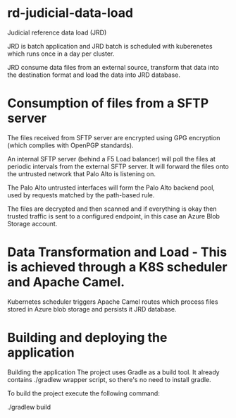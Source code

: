 # rd-judicial-data-load
Judicial reference data load (JRD)

JRD is batch application and JRD batch is scheduled with kuberenetes which runs once in a day per cluster.

JRD consume data files from an external source, transform that data into the destination format 
and load the data into JRD database. 

# Consumption of files from a SFTP server
The files received from SFTP server are encrypted using GPG encryption (which complies with OpenPGP standards).

An internal SFTP server (behind a F5 Load balancer) will poll the files at periodic intervals from the  external SFTP server. It will forward the files onto the untrusted network that Palo Alto is listening on.

The Palo Alto untrusted interfaces will form the Palo Alto backend pool, used by requests matched by the path-based rule.

The files are  decrypted and then scanned and if everything is okay then trusted traffic is sent to a configured endpoint, in this case an Azure Blob Storage account.


# Data Transformation and Load - This is achieved through a K8S scheduler and Apache Camel.
Kubernetes scheduler triggers Apache Camel routes which process files stored in Azure blob storage and persists it JRD database.

# Building and deploying the application
Building the application
The project uses Gradle as a build tool. It already contains ./gradlew wrapper script, so there's no need to install gradle.

To build the project execute the following command:

  ./gradlew build 
